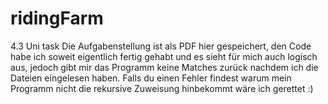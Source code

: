 # ridingFarm
4.3 Uni task
Die Aufgabenstellung ist als PDF hier gespeichert, den Code habe ich soweit eigentlich fertig gehabt und es sieht für mich auch logisch aus, jedoch gibt mir das Programm keine Matches zurück nachdem ich die Dateien eingelesen haben. Falls du einen Fehler findest warum mein Programm nicht die rekursive Zuweisung hinbekommt wäre ich gerettet :)
